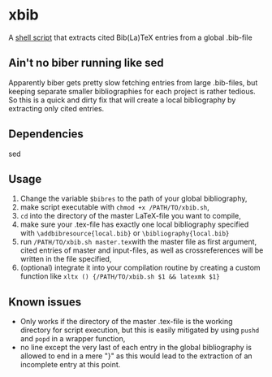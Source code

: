 # xbib

A [shell script](https://github.com/radardenker/xbib) that extracts cited Bib(La)TeX entries from a global .bib-file

## Ain't no biber running like sed

Apparently biber gets pretty slow fetching entries from large .bib-files, but keeping separate smaller bibliographies for each project is rather tedious.
So this is a quick and dirty fix that will create a local bibliography by extracting only cited entries.

## Dependencies

sed

## Usage

1. Change the variable `$bibres` to the path of your global bibliography,
2. make script executable with `chmod +x /PATH/TO/xbib.sh`,
3. `cd` into the directory of the master LaTeX-file you want to compile,
4. make sure your .tex-file has exactly one local bibliography specified with `\addbibresource{local.bib}` or `\bibliography{local.bib}`
5. run `/PATH/TO/xbib.sh master.tex`with the master file as first argument, cited entries of master and input-files,
as well as crossreferences will be written in the file specified,
6. (optional) integrate it into your compilation routine by creating a custom function like
`xltx () {/PATH/TO/xbib.sh $1 && latexmk $1}`

## Known issues

* Only works if the directory of the master .tex-file is the working directory for script execution,
but this is easily mitigated by using `pushd` and `popd` in a wrapper function,
* no line except the very last of each entry in the global bibliography is allowed to end in a mere "}"
as this would lead to the extraction of an incomplete entry at this point.

